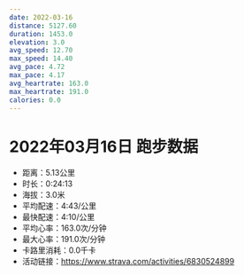```yaml
---
date: 2022-03-16
distance: 5127.60
duration: 1453.0
elevation: 3.0
avg_speed: 12.70
max_speed: 14.40
avg_pace: 4.72
max_pace: 4.17
avg_heartrate: 163.0
max_heartrate: 191.0
calories: 0.0
---
```


# 2022年03月16日 跑步数据

- 距离：5.13公里
- 时长：0:24:13
- 海拔：3.0米
- 平均配速：4:43/公里
- 最快配速：4:10/公里
- 平均心率：163.0次/分钟
- 最大心率：191.0次/分钟
- 卡路里消耗：0.0千卡
- 活动链接：https://www.strava.com/activities/6830524899
